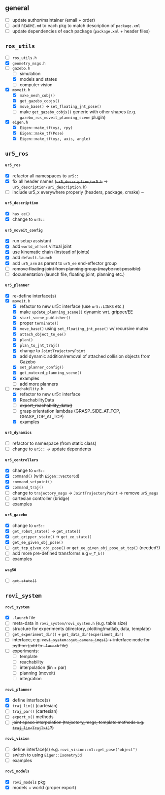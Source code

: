 ## general

- [ ] update author/maintainer (email + order)
- [ ] add `README.md` to each pkg to match description of `package.xml`
- [ ] update dependencies of each package (`package.xml` + header files)

## `ros_utils`

- [ ] `ros_utils.h`
- [x] `geometry_msgs.h`
- [ ] `gazebo.h`
	- [ ] simulation
	- [x] models and states
	- [ ] ~~computer vision~~
- [x] `moveit.h`
	- [x] `make_mesh_cobj()`
	- [x] `get_gazebo_cobjs()`
	- [x] `move_base()` → `set_floating_jnt_pose()`
	- [ ] make `get_gazebo_cobjs()` generic with other shapes (e.g. `gazebo_ros_moveit_planning_scene` plugin) 
- [x] `eigen.h`
	- [x] `Eigen::make_tf(xyz, rpy)`
	- [x] `Eigen::make_tf(Pose)`
	- [x] `Eigen::make_tf(xyz, axis, angle)`

## `ur5_ros`

#### `ur5_ros`

- [x] refactor all namespaces to `ur5::`
- [x] fix all header names (~~`ur5_description/ur5.h`~~ → `ur5_description/ur5_description.h`)
- [ ] include ur5_x everywhere properly (headers, package, cmake)
~
#### `ur5_description`

- [x] `has_ee()`
- [x] change to `ur5::`

#### `ur5_moveit_config`

- [x] run setup assistant
- [x] add `world_offset` virtual joint
- [x] use kinematic chain (instead of joints)
- [x] add `default.launch`
- [x] add `ur5_arm` as parent to `ur5_ee` end-effector group
- [ ] ~~remove floating joint from planning group (maybe not possible)~~
- [ ] documentation (launch file, floating joint, planning etc.)

#### `ur5_planner`

- [x] re-define interface(s)
- [x] `moveit.h`
	- [x] refactor to new ur5:: interface (use `ur5::LINKS` etc.)
	- [x] make `update_planning_scene()` dynamic wrt. gripper/EE
	- [x] `start_scene_publisher()`
	- [x] proper `terminate()`
	- [x] `move_base()` using `set_floating_jnt_pose()` w/ recursive mutex
	- [x] `attach_object_to_ee()`
	- [x] `plan()`
	- [x] `plan_to_jnt_traj()`
	- [x] change to `JointTrajectoryPoint`
	- [x] add dynamic addition/removal of attached collision objects from Gazebo
	- [x] `set_planner_config()`
	- [x] `get_mutexed_planning_scene()`
	- [x] examples
	- [ ] add more planners
- [ ] `reachability.h`
	- [x] refactor to new ur5:: interface
	- [x] ReachabilityData
	- [ ] ~~export_reachability_data()~~
	- [ ] grasp orientation lambdas (GRASP_SIDE_AT_TCP, GRASP_TOP_AT_TCP)
	- [x] examples

#### `ur5_dynamics`

- [ ] refactor to namespace (from static class)
- [ ] change to `ur5::` → update dependents

#### `ur5_controllers`

- [x] change to `ur5::`
- [x] `command()` (with `Eigen::Vector6d`)
- [x] `command_setpoint()`
- [x] `command_traj()`
- [ ] change to `trajectory_msgs` → `JointTrajectoryPoint` → remove `ur5_msgs`
- [ ] cartesian controller (bridge)
- [ ] examples

#### `ur5_gazebo`

- [x] change to `ur5::`
- [x] `get_robot_state()` → `get_state()`
- [x] `get_gripper_state()` → `get_ee_state()`
- [x] `get_ee_given_obj_pose()`
- [ ] `get_tcp_given_obj_pose()` or `get_ee_given_obj_pose_at_tcp()` (needed?)
- [ ] add more pre-defined transforms e.g `w_T_b()`
- [ ] examples

#### `wsg50`

- [ ] ~~`get_state()`~~

## `rovi_system`

#### `rovi_system`

- [x] `.launch` file
- [ ] meta-data in `rovi_system/rovi_system.h` (e.g. table size)
- [ ] structure for experiments (directory, plotting/matlab, data, template)
- [ ] `get_experiment_dir()` + `get_data_dir(experiment_dir)`
- [ ] ~~interface, e.g. `rovi_system::get_camera_imgs()` + interface node for python (add to `.launch` file)~~
- [ ] experiments:
	- [ ] template
	- [ ] reachability
	- [ ] interpolation (lin + par)
	- [ ] planning (moveit)
	- [ ] integration

#### `rovi_planner`

- [x] define interface(s)
- [x] `traj_lin()` (cartesian)
- [ ] `traj_par()` (cartesian)
- [ ] `export_x()` methods
- [ ] ~~joint space interpolation (trajectory_msgs, template methods e.g. `traj_lin<TrajT>()`?)~~

#### `rovi_vision`

- [ ] define interface(s) e.g. `rovi_vision::m1::get_pose("object")`
- [ ] switch to using `Eigen::Isometry3d`
- [ ] examples

#### `rovi_models`

- [x] `rovi_models` pkg
- [x] models + world (proper export)
